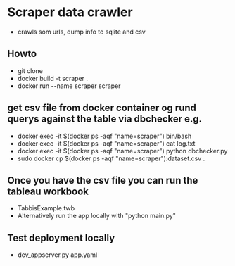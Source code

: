# Scraper data crawler

- crawls som urls, dump info to sqlite and csv


## Howto
- git clone
- docker build -t scraper .
- docker run --name scraper scraper 

## get csv file from docker container og rund querys against the table via dbchecker e.g.
- docker exec -it $(docker ps -aqf "name=scraper") bin/bash
- docker exec -it $(docker ps -aqf "name=scraper") cat log.txt
- docker exec -it $(docker ps -aqf "name=scraper") python dbchecker.py 
- sudo docker cp $(docker ps -aqf "name=scraper"):dataset.csv . 

## Once you have the csv file you can run the tableau workbook
- TabbisExample.twb
- Alternatively run the app locally with "python main.py"

## Test deployment locally
- dev_appserver.py app.yaml  